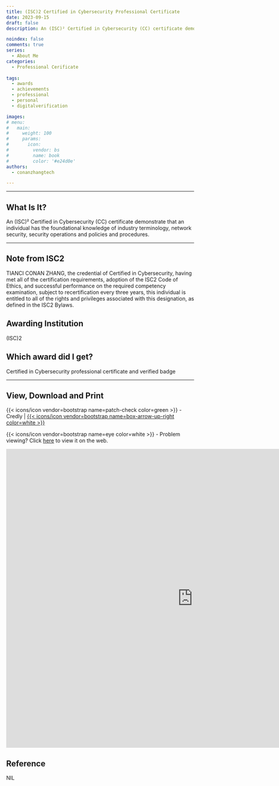```yaml
---
title: (ISC)2 Certified in Cybersecurity Professional Certificate
date: 2023-09-15
draft: false
description: An (ISC)² Certified in Cybersecurity (CC) certificate demonstrate that an individual has the foundational knowledge of industry terminology, network security, security operations and policies and procedures.

noindex: false
comments: true
series:
  - About Me
categories:
  - Professional Cerificate
  
tags:
  - awards
  - achievements
  - professional
  - personal
  - digitalverification

images:
# menu:
#   main:
#     weight: 100
#     params:
#       icon:
#         vendor: bs
#         name: book
#         color: '#e24d0e'
authors:
  - conanzhangtech

---
```



---
## What Is It?

An (ISC)² Certified in Cybersecurity (CC) certificate demonstrate that an individual has the foundational knowledge of industry terminology, network security, security operations and policies and procedures.

---

## Note from ISC2

TIANCI CONAN ZHANG, the credential of Certified in Cybersecurity, having met all of the certification requirements, adoption of the ISC2 Code of Ethics, and successful performance on the required competency examination, subject to recertification every three years, this individual is entitled to all of the rights and privileges associated with this designation, as defined in the ISC2 Bylaws.

## Awarding Institution

(ISC)2

## Which award did I get?

Certified in Cybersecurity professional certificate and verified badge


<hr>

## View, Download and Print
{{< icons/icon vendor=bootstrap name=patch-check color=green >}} - Credly | [{{< icons/icon vendor=bootstrap name=box-arrow-up-right color=white >}}](https://www.credly.com/badges/7e9ce762-1eca-4787-9cff-6639c91cd3c6/public_url)

{{< icons/icon vendor=bootstrap name=eye color=white >}} - Problem viewing? Click [here](https://file.conanzhang.tech/ISC2CC@ZHANG_TIANCI_CONAN_ID1617512.pdf) to view it on the web.

<iframe src="https://file.conanzhang.tech/ISC2CC@ZHANG_TIANCI_CONAN_ID1617512.pdf" width="1000" height="800" frameborder="0" scrolling="no" allowfullscreen title="ISC2CC@ZHANG_TIANCI_CONAN_ID1617512.pdf"></iframe>

## Reference

NIL
